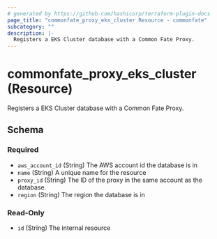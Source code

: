 ```yaml
---
# generated by https://github.com/hashicorp/terraform-plugin-docs
page_title: "commonfate_proxy_eks_cluster Resource - commonfate"
subcategory: ""
description: |-
  Registers a EKS Cluster database with a Common Fate Proxy.
---
```


# commonfate_proxy_eks_cluster (Resource)

Registers a EKS Cluster database with a Common Fate Proxy.



<!-- schema generated by tfplugindocs -->
## Schema

### Required

- `aws_account_id` (String) The AWS account id the database is in
- `name` (String) A unique name for the resource
- `proxy_id` (String) The ID of the proxy in the same account as the database.
- `region` (String) The region the database is in

### Read-Only

- `id` (String) The internal resource


